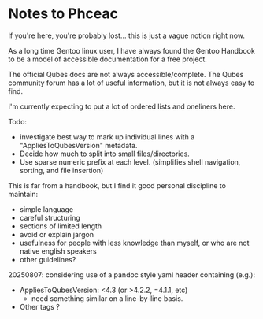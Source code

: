 # Notes to Phceac

If you're here, you're probably lost... this is just a vague notion right now.

As a long time Gentoo linux user, I have always found the Gentoo Handbook to be a model of accessible documentation for a free project. 

The official Qubes docs are not always accessible/complete.
The Qubes community forum has a lot of useful information, but it is not always easy to find.

I'm currently expecting to put a lot of ordered lists and oneliners here.

Todo: 
* investigate best way to mark up individual lines with a "AppliesToQubesVersion" metadata.
* Decide how much to split into small files/directories.
* Use sparse numeric prefix at each level. (simplifies shell navigation, sorting, and file insertion)

This is far from a handbook, but I find it good personal discipline to maintain:
* simple language
* careful structuring
* sections of limited length
* avoid or explain jargon
* usefulness for people with less knowledge than myself, or who are not native english speakers
* other guidelines?

20250807: considering use of a pandoc style yaml header containing (e.g.):
* AppliesToQubesVersion: <4.3 (or >4.2.2, =4.1.1, etc)
     * need something similar on a line-by-line basis.
* Other tags ?
